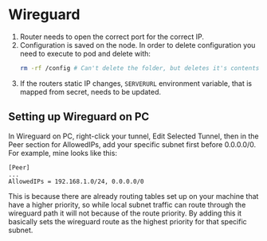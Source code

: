# Wireguard

1. Router needs to open the correct port for the correct IP.
2. Configuration is saved on the node. In order to delete configuration you need to execute to pod and delete with:
   ```bash
   rm -rf /config # Can't delete the folder, but deletes it's contents which is good enough
   ```
3. If the routers static IP changes, `SERVERURL` environment variable, that is mapped from secret, needs to be updated.

## Setting up Wireguard on PC

In Wireguard on PC, right-click your tunnel, Edit Selected Tunnel, then in the Peer section for AllowedIPs, add
your specific subnet first before 0.0.0.0/0. For example, mine looks like this:

```
[Peer]
...
AllowedIPs = 192.168.1.0/24, 0.0.0.0/0
```

This is because there are already routing tables set up on your machine that have a higher priority, so while local
subnet traffic can route through the wireguard path it will not because of the route priority. By adding this it
basically sets the wireguard route as the highest priority for that specific subnet.
